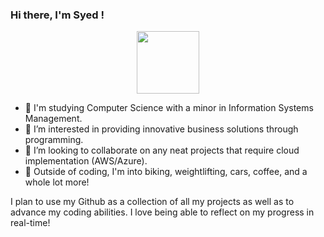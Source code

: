 ### Hi there, I'm Syed !
<div id="header" align="center">
  <img src="https://media.giphy.com/media/M9gbBd9nbDrOTu1Mqx/giphy.gif" width="100"/>
</div>



- 📖 I'm studying Computer Science with a minor in Information Systems Management. 
- 🔭 I’m interested in providing innovative business solutions through programming.
- 👯 I’m looking to collaborate on any neat projects that require cloud implementation (AWS/Azure).
- 💬 Outside of coding, I'm into biking, weightlifting, cars, coffee, and a whole lot more! 

I plan to use my Github as a collection of all my projects as well as to advance my coding abilities. I love being able to reflect on my progress in real-time!

<!--
**SyedRabbey/SyedRabbey** is a ✨ _special_ ✨ repository because its `README.md` (this file) appears on your GitHub profile.

Here are some ideas to get you started:

- 🔭 I’m currently working on improving my programming skills as well as applying for internships
- 🌱 I’m currently learning SQL and sharpening my C++ skills
- 👯 I’m looking to collaborate on any neat projects that preferably require Full Stack development
- 💬 Ask me about the financial markets and birds. Those are my interests outside of coding 
- 📫 How to reach me: you can email me @ hh6071@wayne.edu, just add in te subject, "from Github"
- 😄 Pronouns: he / him


-->
